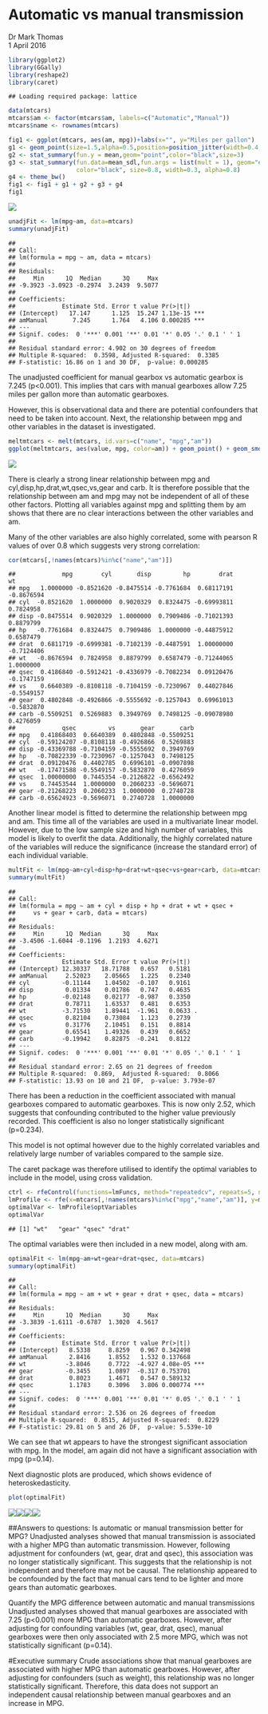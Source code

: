 # Automatic vs manual transmission
Dr Mark Thomas  
1 April 2016  

```r
library(ggplot2)
library(GGally)
library(reshape2)
library(caret)
```

```
## Loading required package: lattice
```

```r
data(mtcars)
mtcars$am <- factor(mtcars$am, labels=c("Automatic","Manual"))
mtcars$name <- rownames(mtcars)

fig1 <- ggplot(mtcars, aes(am, mpg))+labs(x="", y="Miles per gallon")
g1 <- geom_point(size=1.5,alpha=0.5,position=position_jitter(width=0.4,height=0))
g2 <- stat_summary(fun.y = mean,geom="point",color="black",size=3)
g3 <- stat_summary(fun.data=mean_sdl,fun.args = list(mult = 1), geom="errorbar", 
                   color="black", size=0.8, width=0.3, alpha=0.8)
g4 <- theme_bw()
fig1 <- fig1 + g1 + g2 + g3 + g4
fig1
```

![](regression_files/figure-html/unnamed-chunk-1-1.png)

```r
unadjFit <- lm(mpg~am, data=mtcars)
summary(unadjFit)
```

```
## 
## Call:
## lm(formula = mpg ~ am, data = mtcars)
## 
## Residuals:
##     Min      1Q  Median      3Q     Max 
## -9.3923 -3.0923 -0.2974  3.2439  9.5077 
## 
## Coefficients:
##             Estimate Std. Error t value Pr(>|t|)    
## (Intercept)   17.147      1.125  15.247 1.13e-15 ***
## amManual       7.245      1.764   4.106 0.000285 ***
## ---
## Signif. codes:  0 '***' 0.001 '**' 0.01 '*' 0.05 '.' 0.1 ' ' 1
## 
## Residual standard error: 4.902 on 30 degrees of freedom
## Multiple R-squared:  0.3598,	Adjusted R-squared:  0.3385 
## F-statistic: 16.86 on 1 and 30 DF,  p-value: 0.000285
```
The unadjusted coefficient for manual gearbox vs automatic gearbox is 7.245 (p<0.001). This implies that cars with manual gearboxes allow 7.25 miles per gallon more than automatic gearboxes.

However, this is observational data and there are potential confounders that need to be taken into account. Next, the relationship between mpg and other variables in the dataset is investigated.

```r
meltmtcars <- melt(mtcars, id.vars=c("name", "mpg","am"))
ggplot(meltmtcars, aes(value, mpg, color=am)) + geom_point() + geom_smooth(method="lm",aes(fill=am)) + facet_grid(.~variable,scales = "free")+labs(x="", y="Miles per gallon") + g4
```

![](regression_files/figure-html/unnamed-chunk-2-1.png)

There is clearly a strong linear relationship between mpg and cyl,disp,hp,drat,wt,qsec,vs,gear and carb. It is therefore possible that the relationship between am and mpg may not be independent of all of these other factors. Plotting all variables against mpg and splitting them by am shows that there are no clear interactions between the other variables and am.

Many of the other variables are also highly correlated, some with pearson R values of over 0.8 which suggests very strong correlation:

```r
cor(mtcars[,!names(mtcars)%in%c("name","am")])
```

```
##             mpg        cyl       disp         hp        drat         wt
## mpg   1.0000000 -0.8521620 -0.8475514 -0.7761684  0.68117191 -0.8676594
## cyl  -0.8521620  1.0000000  0.9020329  0.8324475 -0.69993811  0.7824958
## disp -0.8475514  0.9020329  1.0000000  0.7909486 -0.71021393  0.8879799
## hp   -0.7761684  0.8324475  0.7909486  1.0000000 -0.44875912  0.6587479
## drat  0.6811719 -0.6999381 -0.7102139 -0.4487591  1.00000000 -0.7124406
## wt   -0.8676594  0.7824958  0.8879799  0.6587479 -0.71244065  1.0000000
## qsec  0.4186840 -0.5912421 -0.4336979 -0.7082234  0.09120476 -0.1747159
## vs    0.6640389 -0.8108118 -0.7104159 -0.7230967  0.44027846 -0.5549157
## gear  0.4802848 -0.4926866 -0.5555692 -0.1257043  0.69961013 -0.5832870
## carb -0.5509251  0.5269883  0.3949769  0.7498125 -0.09078980  0.4276059
##             qsec         vs       gear       carb
## mpg   0.41868403  0.6640389  0.4802848 -0.5509251
## cyl  -0.59124207 -0.8108118 -0.4926866  0.5269883
## disp -0.43369788 -0.7104159 -0.5555692  0.3949769
## hp   -0.70822339 -0.7230967 -0.1257043  0.7498125
## drat  0.09120476  0.4402785  0.6996101 -0.0907898
## wt   -0.17471588 -0.5549157 -0.5832870  0.4276059
## qsec  1.00000000  0.7445354 -0.2126822 -0.6562492
## vs    0.74453544  1.0000000  0.2060233 -0.5696071
## gear -0.21268223  0.2060233  1.0000000  0.2740728
## carb -0.65624923 -0.5696071  0.2740728  1.0000000
```
Another linear model is fitted to determine the relationship between mpg and am. This time all of the variables are used in a multivariate linear model. However, due to the low sample size and high number of variables, this model is likely to overfit the data. Additionally, the highly correlated nature of the variables will reduce the significance (increase the standard error) of each individual variable.

```r
multFit <- lm(mpg~am+cyl+disp+hp+drat+wt+qsec+vs+gear+carb, data=mtcars)
summary(multFit)
```

```
## 
## Call:
## lm(formula = mpg ~ am + cyl + disp + hp + drat + wt + qsec + 
##     vs + gear + carb, data = mtcars)
## 
## Residuals:
##     Min      1Q  Median      3Q     Max 
## -3.4506 -1.6044 -0.1196  1.2193  4.6271 
## 
## Coefficients:
##             Estimate Std. Error t value Pr(>|t|)  
## (Intercept) 12.30337   18.71788   0.657   0.5181  
## amManual     2.52023    2.05665   1.225   0.2340  
## cyl         -0.11144    1.04502  -0.107   0.9161  
## disp         0.01334    0.01786   0.747   0.4635  
## hp          -0.02148    0.02177  -0.987   0.3350  
## drat         0.78711    1.63537   0.481   0.6353  
## wt          -3.71530    1.89441  -1.961   0.0633 .
## qsec         0.82104    0.73084   1.123   0.2739  
## vs           0.31776    2.10451   0.151   0.8814  
## gear         0.65541    1.49326   0.439   0.6652  
## carb        -0.19942    0.82875  -0.241   0.8122  
## ---
## Signif. codes:  0 '***' 0.001 '**' 0.01 '*' 0.05 '.' 0.1 ' ' 1
## 
## Residual standard error: 2.65 on 21 degrees of freedom
## Multiple R-squared:  0.869,	Adjusted R-squared:  0.8066 
## F-statistic: 13.93 on 10 and 21 DF,  p-value: 3.793e-07
```
There has been a reduction in the coefficient associated with manual gearboxes compared to automatic gearboxes. This is now only 2.52, which suggests that confounding contributed to the higher value previously recorded. This coefficient is also no longer statistically significant (p=0.234).

This model is not optimal however due to the highly correlated variables and relatively large number of variables compared to the sample size.

The caret package was therefore utilised to identify the optimal variables to include in the model, using cross validation.

```r
ctrl <- rfeControl(functions=lmFuncs, method="repeatedcv", repeats=5, number=5, verbose=FALSE)
lmProfile <- rfe(x=mtcars[,!names(mtcars)%in%c("mpg","name","am")], y=mtcars$mpg, rfeControl=ctrl)
optimalVar <- lmProfile$optVariables
optimalVar
```

```
## [1] "wt"   "gear" "qsec" "drat"
```
The optimal variables were then included in a new model, along with am.

```r
optimalFit <- lm(mpg~am+wt+gear+drat+qsec, data=mtcars)
summary(optimalFit)
```

```
## 
## Call:
## lm(formula = mpg ~ am + wt + gear + drat + qsec, data = mtcars)
## 
## Residuals:
##     Min      1Q  Median      3Q     Max 
## -3.3839 -1.6111 -0.6787  1.3020  4.5617 
## 
## Coefficients:
##             Estimate Std. Error t value Pr(>|t|)    
## (Intercept)   8.5338     8.8259   0.967 0.342498    
## amManual      2.8416     1.8552   1.532 0.137668    
## wt           -3.8046     0.7722  -4.927 4.08e-05 ***
## gear         -0.3455     1.0897  -0.317 0.753701    
## drat          0.8023     1.4671   0.547 0.589132    
## qsec          1.1783     0.3096   3.806 0.000774 ***
## ---
## Signif. codes:  0 '***' 0.001 '**' 0.01 '*' 0.05 '.' 0.1 ' ' 1
## 
## Residual standard error: 2.536 on 26 degrees of freedom
## Multiple R-squared:  0.8515,	Adjusted R-squared:  0.8229 
## F-statistic: 29.81 on 5 and 26 DF,  p-value: 5.539e-10
```
We can see that wt appears to have the strongest significant association with mpg. In the model, am again did not have a significant association with mpg (p=0.14).

Next diagnostic plots are produced, which shows evidence of heteroskedasticity.

```r
plot(optimalFit)
```

![](regression_files/figure-html/unnamed-chunk-7-1.png)![](regression_files/figure-html/unnamed-chunk-7-2.png)![](regression_files/figure-html/unnamed-chunk-7-3.png)![](regression_files/figure-html/unnamed-chunk-7-4.png)


##Answers to questions:
Is automatic or manual transmission better for MPG?
Unadjusted analyses showed that manual transmission is associated with a higher MPG than automatic transmission. However, following adjustment for confounders (wt, gear, drat and qsec), this association was no longer statistically significant. This suggests that the relationship is not independent and therefore may not be causal. The relationship appeared to be confounded by the fact that manual cars tend to be lighter and more gears than automatic gearboxes.

Quantify the MPG difference between automatic and manual transmissions
Unadjusted analyses showed that manual gearboxes are associated with 7.25 (p<0.001) more MPG than automatic gearboxes. However, after adjusting for confounding variables (wt, gear, drat, qsec), manual gearboxes were then only associated with 2.5 more MPG, which was not statistically significant (p=0.14).

#Executive summary
Crude associations show that manual gearboxes are associated with higher MPG than automatic gearboxes. However, after adjusting for confounders (such as weight), this relationship was no longer statistically significant. Therefore, this data does not support an independent causal relationship between manual gearboxes and an increase in MPG.


